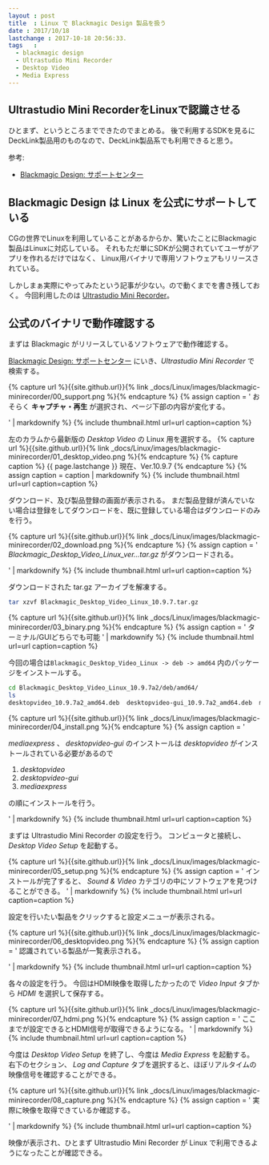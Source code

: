 ```yaml
---
layout : post
title  : Linux で Blackmagic Design 製品を扱う
date : 2017/10/18
lastchange : 2017-10-18 20:56:33.
tags   :
  - blackmagic design
  - Ultrastudio Mini Recorder
  - Desktop Video
  - Media Express
---
```


## Ultrastudio Mini RecorderをLinuxで認識させる

ひとまず、というところまでできたのでまとめる。
後で利用するSDKを見るにDeckLink製品用のものなので、DeckLink製品系でも利用できると思う。

参考:

* [Blackmagic Design: サポートセンター](https://www.blackmagicdesign.com/jp/support/)



## Blackmagic Design は Linux を公式にサポートしている

CGの世界でLinuxを利用していることがあるからか、驚いたことにBlackmagic製品はLinuxに対応している。
それもただ単にSDKが公開されていてユーザがアプリを作れるだけではなく、
Linux用バイナリで専用ソフトウェアもリリースされている。

しかしまぁ実際にやってみたという記事が少ない。ので動くまでを書き残しておく。
今回利用したのは [Ultrastudio Mini Recorder](https://www.blackmagicdesign.com/jp/products/ultrastudio)。




## 公式のバイナリで動作確認する

まずは Blackmagic がリリースしているソフトウェアで動作確認する。



[Blackmagic Design: サポートセンター](https://www.blackmagicdesign.com/jp/support/)
にいき、_Ultrastudio Mini Recorder_ で検索する。

{% capture url %}{{site.github.url}}{% link _docs/Linux/images/blackmagic-minirecorder/00_support.png %}{% endcapture %}
{% assign caption = '
おそらく **キャプチャ・再生** が選択され、ページ下部の内容が変化する。

' | markdownify %}
{% include thumbnail.html url=url caption=caption %}






左のカラムから最新版の _Desktop Video_ の Linux 用を選択する。
{% capture url %}{{site.github.url}}{% link _docs/Linux/images/blackmagic-minirecorder/01_desktop_video.png %}{% endcapture %}
{% capture caption %}
{{ page.lastchange }} 現在、Ver.10.9.7
{% endcapture %}
{% assign caption = caption | markdownify %}
{% include thumbnail.html url=url caption=caption %}



ダウンロード、及び製品登録の画面が表示される。
まだ製品登録が済んでいない場合は登録をしてダウンロードを、既に登録している場合はダウンロードのみを行う。


{% capture url %}{{site.github.url}}{% link _docs/Linux/images/blackmagic-minirecorder/02_download.png %}{% endcapture %}
{% assign caption = '
_Blackmagic\_Desktop\_Video\_Linux\_ver...tar.gz_ がダウンロードされる。

' | markdownify %}
{% include thumbnail.html url=url caption=caption %}




ダウンロードされた tar.gz アーカイブを解凍する。

```sh
tar xzvf Blackmagic_Desktop_Video_Linux_10.9.7.tar.gz 
```
{% capture url %}{{site.github.url}}{% link _docs/Linux/images/blackmagic-minirecorder/03_binary.png %}{% endcapture %}
{% assign caption = '
ターミナル/GUIどちらでも可能
' | markdownify %}
{% include thumbnail.html url=url caption=caption %}



今回の場合は`Blackmagic_Desktop_Video_Linux -> deb -> amd64` 内のパッケージをインストールする。

```sh
cd Blackmagic_Desktop_Video_Linux_10.9.7a2/deb/amd64/
ls
desktopvideo_10.9.7a2_amd64.deb  desktopvideo-gui_10.9.7a2_amd64.deb  mediaexpress_3.5.3a1_amd64.deb
```

{% capture url %}{{site.github.url}}{% link _docs/Linux/images/blackmagic-minirecorder/04_install.png %}{% endcapture %}
{% assign caption = '

_mediaexpress_ 、 _desktopvideo-gui_ のインストールは _desktopvideo_ がインストールされている必要があるので

1. _desktopvideo_
2. _desktopvideo-gui_
3. _mediaexpress_

の順にインストールを行う。

' | markdownify %}
{% include thumbnail.html url=url caption=caption %}





まずは Ultrastudio Mini Recorder の設定を行う。
コンピュータと接続し、_Desktop Video Setup_ を起動する。


{% capture url %}{{site.github.url}}{% link _docs/Linux/images/blackmagic-minirecorder/05_setup.png %}{% endcapture %}
{% assign caption = '
インストールが完了すると、 _Sound & Video_ カテゴリの中にソフトウェアを見つけることができる。
' | markdownify %}
{% include thumbnail.html url=url caption=caption %}




設定を行いたい製品をクリックすると設定メニューが表示される。

{% capture url %}{{site.github.url}}{% link _docs/Linux/images/blackmagic-minirecorder/06_desktopvideo.png %}{% endcapture %}
{% assign caption = '
認識されている製品が一覧表示される。

' | markdownify %}
{% include thumbnail.html url=url caption=caption %}



各々の設定を行う。
今回はHDMI映像を取得したかったので _Video Input_ タブから _HDMI_ を選択して保存する。

{% capture url %}{{site.github.url}}{% link _docs/Linux/images/blackmagic-minirecorder/07_hdmi.png %}{% endcapture %}
{% assign caption = '
ここまでが設定できるとHDMI信号が取得できるようになる。
' | markdownify %}
{% include thumbnail.html url=url caption=caption %}


今度は _Desktop Video Setup_ を終了し、今度は _Media Express_ を起動する。
右下のセクション、 _Log and Capture_ タブを選択すると、ほぼリアルタイムの映像信号を確認することができる。

{% capture url %}{{site.github.url}}{% link _docs/Linux/images/blackmagic-minirecorder/08_capture.png %}{% endcapture %}
{% assign caption = '
実際に映像を取得できているか確認する。

' | markdownify %}
{% include thumbnail.html url=url caption=caption %}


映像が表示され、ひとまず Ultrastudio Mini Recorder が Linux で利用できるようになったことが確認できる。
